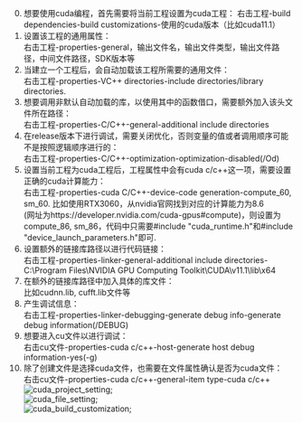 0. 想要使用cuda编程，首先需要将当前工程设置为cuda工程： 
  右击工程-build dependencies-build customizations-使用的cuda版本（比如cuda11.1）  
1. 设置该工程的通用属性：  
  右击工程-properties-general，输出文件名，输出文件类型，输出文件路径，中间文件路径，SDK版本等  
2. 当建立一个工程后，会自动加载该工程所需要的通用文件：  
  右击工程-properties-VC++ directories-include directories/library directories.  
3. 想要调用非默认自动加载的库，以使用其中的函数借口，需要额外加入该头文件所在路径：  
  右击工程-properties-C/C++-general-additional include directories  
4. 在release版本下进行调试，需要关闭优化，否则变量的值或者调用顺序可能不是按照逻辑顺序进行的：  
  右击工程-properties-C/C++-optimization-optimization-disabled(/Od)  
5. 设置当前工程为cuda工程后，工程属性中会有cuda c/c++这一项，需要设置正确的cuda计算能力：  
  右击工程-properties-cuda C/C++-device-code generation-compute_60, sm_60. 比如使用RTX3060，从nvidia官网找到对应的计算能力为8.6  
(网址为https://developer.nvidia.com/cuda-gpus#compute)，则设置为compute_86, sm_86，代码中只需要#include "cuda_runtime.h"和#include "device_launch_parameters.h"即可.  
6. 设置额外的链接库路径以进行代码链接：  
  右击工程-properties-linker-general-additional include directories-C:\Program Files\NVIDIA GPU Computing Toolkit\CUDA\v11.1\lib\x64  
7. 在额外的链接库路径中加入具体的库文件：  
  比如cudnn.lib, cufft.lib文件等  
8. 产生调试信息：  
   右击工程-properties-linker-debugging-generate debug info-generate debug information(/DEBUG)  
9. 想要进入cu文件以进行调试：  
  右击cu文件-properties-cuda c/c++-host-generate host debug information-yes(-g)  
10. 除了创建文件是选择cuda文件，也需要在文件属性确认是否为cuda文件：  
  右击cu文件-properties-cuda c/c++-general-item type-cuda c/c++  
![cuda_project_setting](https://github.com/zhanglin-1993/cudaApplication/blob/main/setting/cuda_project_setting.jpg "cuda_project_setting");  
![cuda_file_setting](https://github.com/zhanglin-1993/cudaApplication/blob/main/setting/cuda_file_setting.jpg "cuda_project_setting");  
![cuda_build_customization](https://github.com/zhanglin-1993/cudaApplication/blob/main/setting/cuda_build_customization.jpg "cuda_project_setting");  
